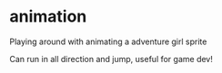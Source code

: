# animation

Playing around with animating a adventure girl sprite

Can run in all direction and jump, useful for game dev!
